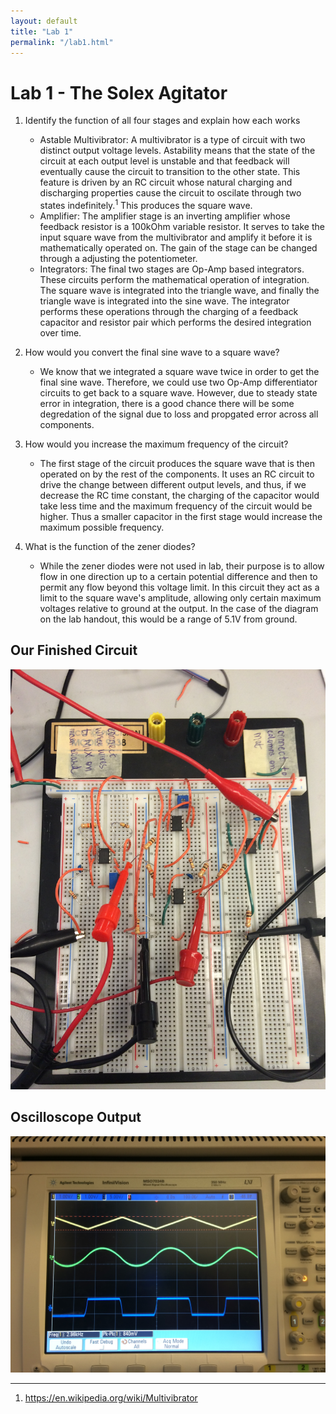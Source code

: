 ```yaml
---
layout: default
title: "Lab 1"
permalink: "/lab1.html"
---
```


Lab 1 - The Solex Agitator
==========================

1. Identify the function of all four stages and explain how each works
    - Astable Multivibrator:
	 A multivibrator is a type of circuit with two distinct output voltage levels. Astability means that the state of the circuit at each output level is unstable and that feedback will eventually cause the circuit to transition to the other state. This feature is driven by an RC circuit whose natural charging and discharging properties cause the circuit to oscilate through two states indefinitely.<sup>1</sup> This produces the square wave. 
    - Amplifier:
	The amplifier stage is an inverting amplifier whose feedback resistor is a 100kOhm variable resistor. It serves to take the input square wave from the multivibrator and amplify it before it is mathematically operated on. The gain of the stage can be changed through a adjusting the potentiometer. 
    - Integrators: 
	The final two stages are Op-Amp based integrators. These circuits perform the mathematical operation of integration. The square wave is integrated into the triangle wave, and finally the triangle wave is integrated into the sine wave. The integrator performs these operations through the charging of a feedback capacitor and resistor pair which performs the desired integration over time. 

2. How would you convert the final sine wave to a square wave? 
    - We know that we integrated a square wave twice in order to get the final sine wave. Therefore, we could use two Op-Amp differentiator circuits to get back to a square wave. However, due to steady state error in integration, there is a good chance there will be some degredation of the signal due to loss and propgated error across all components. 

3. How would you increase the maximum frequency of the circuit? 
    - The first stage of the circuit produces the square wave that is then operated on by the rest of the components. It uses an RC circuit to drive the change between different output levels, and thus, if we decrease the RC time constant, the charging of the capacitor would take less time and the maximum frequency of the circuit would be higher. Thus a smaller capacitor in the first stage would increase the maximum possible frequency.

4. What is the function of the zener diodes? 
    - While the zener diodes were not used in lab, their purpose is to allow flow in one direction up to a certain potential difference and then to permit any flow beyond this voltage limit. In this circuit they act as a limit to the square wave's amplitude, allowing only certain maximum voltages relative to ground at the output. In the case of the diagram on the lab handout, this would be a range of 5.1V from ground. 

Our Finished Circuit
--------------------
![Circuit Board](assets/lab1_circuit.jpg "Finished Circuit")

Oscilloscope Output
-------------------
![Oscilloscope](assets/lab1_oscope.jpg "Oscilloscope Output")

---
1. https://en.wikipedia.org/wiki/Multivibrator

<!-- 

5. Can the design be simplified? Explain. If simplification is possible, include the costs and benefits of the design decision. 

6. Using only NPN and PNP transistors along with potentiometers, how would you create a square wave generator with variable frequency and variable amplitude? 

7. Using only resistors and capacitors, convert a square wave into a sine wave. 

8. Using only resistors and capacitors, convert a sine wave into a square wave. 

9. How would you add computer control to this circuit? What would replace the potentiometers and how would the computer sense amplitude and frequency?  -->
